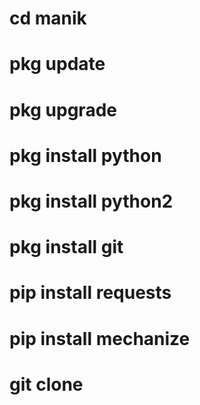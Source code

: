 # cd manik

# pkg update 

# pkg upgrade

# pkg install python 

# pkg install python2

# pkg install git

# pip install requests

# pip install mechanize

# git clone
